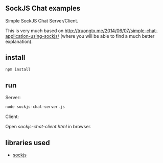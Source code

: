 SockJS Chat examples
--------------

Simple SockJS Chat Server/Client.

This is very much based on http://truongtx.me/2014/06/07/simple-chat-application-using-sockjs/ (where you will be able to find a much better explanation).

install
---------

```bash
npm install
```

run
----

Server:
```bash
node sockjs-chat-server.js
```

Client:

Open *sockjs-chat-client.html* in browser.

libraries used
--------------
* [sockjs](https://www.npmjs.org/package/sockjs)
